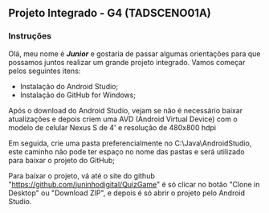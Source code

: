 ## Projeto Integrado - G4 (TADSCENO01A)
### Instruções

Olá, meu nome é ***Junior*** e gostaria de passar algumas orientações para que possamos juntos realizar um grande projeto integrado. Vamos começar pelos seguintes itens:

* Instalação do Android Studio;
* Instalação do GitHub for Windows;

Após o download do Android Studio, vejam se não é necessário baixar atualizações e depois criem uma AVD (Android Virtual Device) com o modelo de celular Nexus S de 4' e resolução de 480x800 hdpi

Em seguida, crie uma pasta preferencialmente no C:\Java\AndroidStudio, este caminho não pode ter espaço no nome das pastas e será utilizado para baixar o projeto do GitHub;

Para baixar o projeto, vá até o site do github "https://github.com/juninhodigital/QuizGame" é só clicar no botão "Clone in Desktop" ou "Download ZIP", e depois é só abrir o projeto pelo Android Studio.

